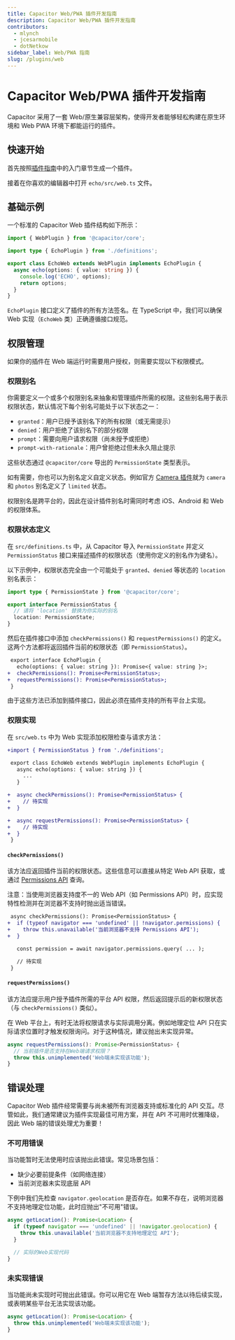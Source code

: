 ```yaml
---
title: Capacitor Web/PWA 插件开发指南
description: Capacitor Web/PWA 插件开发指南
contributors:
  - mlynch
  - jcesarmobile
  - dotNetkow
sidebar_label: Web/PWA 指南
slug: /plugins/web
---
```


# Capacitor Web/PWA 插件开发指南

Capacitor 采用了一套 Web/原生兼容层架构，使得开发者能够轻松构建在原生环境和 Web PWA 环境下都能运行的插件。

## 快速开始

首先按照[插件指南](/plugins/creating-plugins/overview.md#plugin-generator)中的入门章节生成一个插件。

接着在你喜欢的编辑器中打开 `echo/src/web.ts` 文件。

## 基础示例

一个标准的 Capacitor Web 插件结构如下所示：

```typescript
import { WebPlugin } from '@capacitor/core';

import type { EchoPlugin } from './definitions';

export class EchoWeb extends WebPlugin implements EchoPlugin {
  async echo(options: { value: string }) {
    console.log('ECHO', options);
    return options;
  }
}
```

`EchoPlugin` 接口定义了插件的所有方法签名。在 TypeScript 中，我们可以确保 Web 实现（`EchoWeb` 类）正确遵循接口规范。

## 权限管理

如果你的插件在 Web 端运行时需要用户授权，则需要实现以下权限模式。

### 权限别名

你需要定义一个或多个权限别名来抽象和管理插件所需的权限。这些别名用于表示权限状态，默认情况下每个别名可能处于以下状态之一：

- `granted`：用户已授予该别名下的所有权限（或无需提示）
- `denied`：用户拒绝了该别名下的部分权限
- `prompt`：需要向用户请求权限（尚未授予或拒绝）
- `prompt-with-rationale`：用户曾拒绝过但未永久阻止提示

这些状态通过 `@capacitor/core` 导出的 `PermissionState` 类型表示。

如有需要，你也可以为别名定义自定义状态。例如官方 [Camera 插件](/apis/camera.md)就为 `camera` 和 `photos` 别名定义了 `limited` 状态。

权限别名是跨平台的，因此在设计插件别名时需同时考虑 iOS、Android 和 Web 的权限体系。

### 权限状态定义

在 `src/definitions.ts` 中，从 Capacitor 导入 `PermissionState` 并定义 `PermissionStatus` 接口来描述插件的权限状态（使用你定义的别名作为键名）。

以下示例中，权限状态完全由一个可能处于 `granted`、`denied` 等状态的 `location` 别名表示：

```typescript
import type { PermissionState } from '@capacitor/core';

export interface PermissionStatus {
  // 请将 'location' 替换为你实际的别名
  location: PermissionState;
}
```

然后在插件接口中添加 `checkPermissions()` 和 `requestPermissions()` 的定义。这两个方法都将返回插件当前的权限状态（即 `PermissionStatus`）。

```diff
 export interface EchoPlugin {
   echo(options: { value: string }): Promise<{ value: string }>;
+  checkPermissions(): Promise<PermissionStatus>;
+  requestPermissions(): Promise<PermissionStatus>;
 }
```

由于这些方法已添加到插件接口，因此必须在插件支持的所有平台上实现。

### 权限实现

在 `src/web.ts` 中为 Web 实现添加权限检查与请求方法：

```diff
+import { PermissionStatus } from './definitions';

 export class EchoWeb extends WebPlugin implements EchoPlugin {
   async echo(options: { value: string }) {
     ...
   }

+  async checkPermissions(): Promise<PermissionStatus> {
+    // 待实现
+  }

+  async requestPermissions(): Promise<PermissionStatus> {
+    // 待实现
+  }
 }
```

#### `checkPermissions()`

该方法应返回插件当前的权限状态。这些信息可以直接从特定 Web API 获取，或通过 [Permissions API](https://developer.mozilla.org/en-US/docs/Web/API/Permissions_API) 查询。

注意：当使用浏览器支持度不一的 Web API（如 Permissions API）时，应实现特性检测并在浏览器不支持时抛出适当错误。

```diff
 async checkPermissions(): Promise<PermissionStatus> {
+  if (typeof navigator === 'undefined' || !navigator.permissions) {
+    throw this.unavailable('当前浏览器不支持 Permissions API');
+  }

   const permission = await navigator.permissions.query( ... );

   // 待实现
 }
```

#### `requestPermissions()`

该方法应提示用户授予插件所需的平台 API 权限，然后返回提示后的新权限状态（与 `checkPermissions()` 类似）。

在 Web 平台上，有时无法将权限请求与实际调用分离。例如地理定位 API 只在实际请求位置时才触发权限询问。对于这种情况，建议抛出未实现异常。

```typescript
async requestPermissions(): Promise<PermissionStatus> {
  // 当前插件是否支持在Web端请求权限？
  throw this.unimplemented('Web端未实现该功能');
}
```

## 错误处理

Capacitor Web 插件经常需要与尚未被所有浏览器支持或标准化的 API 交互。尽管如此，我们通常建议为插件实现最佳可用方案，并在 API 不可用时优雅降级，因此 Web 端的错误处理尤为重要！

### 不可用错误

当功能暂时无法使用时应该抛出此错误。常见场景包括：

- 缺少必要前提条件（如网络连接）
- 当前浏览器未实现底层 API

下例中我们先检查 `navigator.geolocation` 是否存在。如果不存在，说明浏览器不支持地理定位功能，此时应抛出"不可用"错误。

```typescript
async getLocation(): Promise<Location> {
  if (typeof navigator === 'undefined' || !navigator.geolocation) {
    throw this.unavailable('当前浏览器不支持地理定位 API');
  }

  // 实际的Web实现代码
}
```

### 未实现错误

当功能尚未实现时可抛出此错误。你可以用它在 Web 端暂存方法以待后续实现，或表明某些平台无法实现该功能。

```typescript
async getLocation(): Promise<Location> {
  throw this.unimplemented('Web端未实现该功能');
}
```